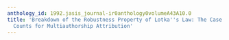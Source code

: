 ```yaml
---
anthology_id: 1992.jasis_journal-ir0anthology0volumeA43A10.0
title: 'Breakdown of the Robustness Property of Lotka''s Law: The Case of Adjusted
  Counts for Multiauthorship Attribution'
---
```

